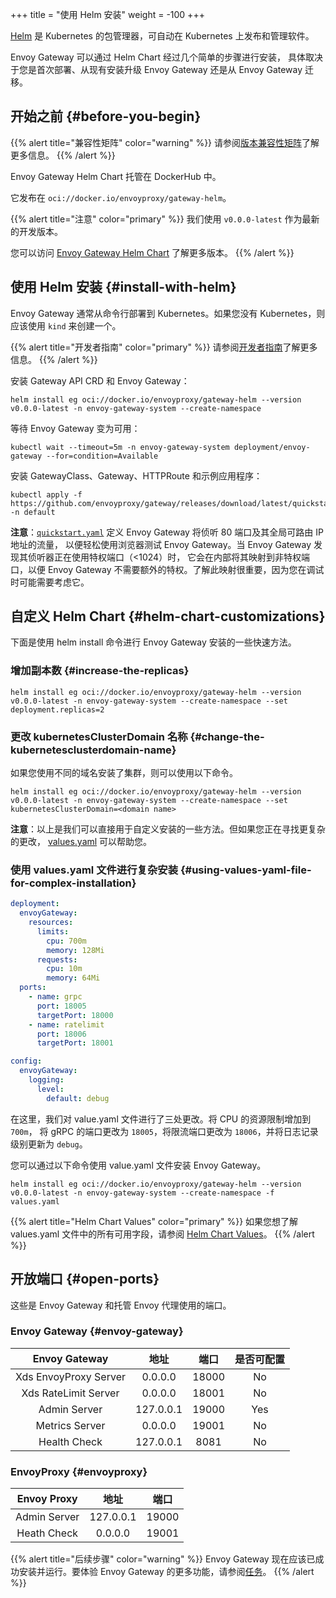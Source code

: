+++
title = "使用 Helm 安装"
weight = -100
+++

[Helm](https://helm.sh) 是 Kubernetes 的包管理器，可自动在 Kubernetes 上发布和管理软件。

Envoy Gateway 可以通过 Helm Chart 经过几个简单的步骤进行安装，
具体取决于您是首次部署、从现有安装升级 Envoy Gateway 还是从 Envoy Gateway 迁移。

## 开始之前 {#before-you-begin}

{{% alert title="兼容性矩阵" color="warning" %}}
请参阅[版本兼容性矩阵](./matrix)了解更多信息。
{{% /alert %}}

Envoy Gateway Helm Chart 托管在 DockerHub 中。

它发布在 `oci://docker.io/envoyproxy/gateway-helm`。

{{% alert title="注意" color="primary" %}}
我们使用 `v0.0.0-latest` 作为最新的开发版本。

您可以访问 [Envoy Gateway Helm Chart](https://hub.docker.com/r/envoyproxy/gateway-helm/tags) 了解更多版本。
{{% /alert %}}

## 使用 Helm 安装 {#install-with-helm}

Envoy Gateway 通常从命令行部署到 Kubernetes。如果您没有 Kubernetes，则应该使用 `kind` 来创建一个。

{{% alert title="开发者指南" color="primary" %}}
请参阅[开发者指南](../../contributions/develop)了解更多信息。
{{% /alert %}}

安装 Gateway API CRD 和 Envoy Gateway：

```shell
helm install eg oci://docker.io/envoyproxy/gateway-helm --version v0.0.0-latest -n envoy-gateway-system --create-namespace
```

等待 Envoy Gateway 变为可用：

```shell
kubectl wait --timeout=5m -n envoy-gateway-system deployment/envoy-gateway --for=condition=Available
```

安装 GatewayClass、Gateway、HTTPRoute 和示例应用程序：

```shell
kubectl apply -f https://github.com/envoyproxy/gateway/releases/download/latest/quickstart.yaml -n default
```

**注意**：[`quickstart.yaml`] 定义 Envoy Gateway 将侦听 80 端口及其全局可路由 IP 地址的流量，
以便轻松使用浏览器测试 Envoy Gateway。当 Envoy Gateway 发现其侦听器正在使用特权端口（<1024）时，
它会在内部将其映射到非特权端口，以便 Envoy Gateway 不需要额外的特权。了解此映射很重要，因为您在调试时可能需要考虑它。

[`quickstart.yaml`]: https://github.com/envoyproxy/gateway/releases/download/latest/quickstart.yaml

## 自定义 Helm Chart {#helm-chart-customizations}

下面是使用 helm install 命令进行 Envoy Gateway 安装的一些快速方法。

### 增加副本数 {#increase-the-replicas}

```shell
helm install eg oci://docker.io/envoyproxy/gateway-helm --version v0.0.0-latest -n envoy-gateway-system --create-namespace --set deployment.replicas=2
```

### 更改 kubernetesClusterDomain 名称 {#change-the-kubernetesclusterdomain-name}

如果您使用不同的域名安装了集群，则可以使用以下命令。

```shell
helm install eg oci://docker.io/envoyproxy/gateway-helm --version v0.0.0-latest -n envoy-gateway-system --create-namespace --set kubernetesClusterDomain=<domain name>
```

**注意**：以上是我们可以直接用于自定义安装的一些方法。但如果您正在寻找更复杂的更改，
[values.yaml](https://helm.sh/docs/chart_template_guide/values_files/) 可以帮助您。

### 使用 values.yaml 文件进行复杂安装 {#using-values-yaml-file-for-complex-installation}

```yaml
deployment:
  envoyGateway:
    resources:
      limits:
        cpu: 700m
        memory: 128Mi
      requests:
        cpu: 10m
        memory: 64Mi
  ports:
    - name: grpc
      port: 18005
      targetPort: 18000
    - name: ratelimit
      port: 18006
      targetPort: 18001

config:
  envoyGateway:
    logging:
      level:
        default: debug
```

在这里，我们对 value.yaml 文件进行了三处更改。将 CPU 的资源限制增加到 `700m`，
将 gRPC 的端口更改为 `18005`，将限流端口更改为 `18006`，并将日志记录级别更新为 `debug`。

您可以通过以下命令使用 value.yaml 文件安装 Envoy Gateway。

```shell
helm install eg oci://docker.io/envoyproxy/gateway-helm --version v0.0.0-latest -n envoy-gateway-system --create-namespace -f values.yaml
```

{{% alert title="Helm Chart Values" color="primary" %}}
如果您想了解 values.yaml 文件中的所有可用字段，请参阅 [Helm Chart Values](./api)。
{{% /alert %}}

## 开放端口 {#open-ports}

这些是 Envoy Gateway 和托管 Envoy 代理使用的端口。

### Envoy Gateway {#envoy-gateway}

| Envoy Gateway          |    地址    |  端口  |    是否可配置    |
|:----------------------:|:---------:|:------:|    :------:    |
| Xds EnvoyProxy Server  | 0.0.0.0   | 18000  |       No       |
| Xds RateLimit Server   | 0.0.0.0   | 18001  |       No       |
| Admin Server           | 127.0.0.1 | 19000  |       Yes      |
| Metrics Server         |  0.0.0.0  | 19001  |       No       |
| Health Check           | 127.0.0.1 |  8081  |       No       |

### EnvoyProxy {#envoyproxy}

| Envoy Proxy                       | 地址        | 端口    |
|:---------------------------------:|:-----------:| :-----: |
| Admin Server                      | 127.0.0.1   | 19000   |
| Heath Check                       | 0.0.0.0     | 19001   |

{{% alert title="后续步骤" color="warning" %}}
Envoy Gateway 现在应该已成功安装并运行。要体验 Envoy Gateway 的更多功能，请参阅[任务](../tasks)。
{{% /alert %}}
